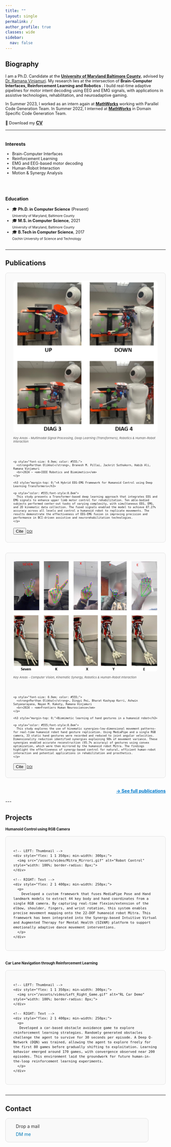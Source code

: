 ```yaml
---
title: ""
layout: single
permalink: /
author_profile: true
classes: wide
sidebar:
  nav: false
---
```


<h2>Biography</h2>
<div style="font-size:0.9em;">
<p>
I am a Ph.D. Candidate at the <a href="https://umbc.edu/" target="_blank"><strong>University of Maryland Baltimore County</strong></a>, advised by <a href="https://www.csee.umbc.edu/ramana-vinjamuri/" target="_blank">Dr. Ramana Vinjamuri</a>. My research lies at the intersection of <strong>Brain-Computer Interfaces, Reinforcement Learning and Robotics </strong>. I build real-time adaptive pipelines for motor intent decoding using EEG and EMG signals, with applications in assistive technologies, rehabilitation, and neuroadaptive gaming.
</p>

In Summer 2023, I worked as an intern again at <a href="https://www.mathworks.com/" target="_blank"><strong>MathWorks</strong></a> working with Parallel Code Generation Team. In Summer 2022, I interned at <a href="https://www.mathworks.com/" target="_blank"><strong>MathWorks</strong></a> in Domain Specific Code Generation Team.
</div>

<a style="font-size: 0.9em;">
  📄 Download my <strong><a href="/assets/doc/Parthan_CV.pdf">CV</a></strong>
</a>

<hr>

<div style="display: flex; flex-wrap: wrap; gap: 2rem; align-items: flex-start; justify-content: space-between; font-size:0.9em">

  <div style="flex: 1; min-width: 250px;">
    <h3>Interests</h3>
    <ul>
      <li>Brain-Computer Interfaces</li>
      <li>Reinforcement Learning</li>
      <li>EMG and EEG-based motor decoding</li>
      <li>Human-Robot Interaction</li>
      <li>Motion & Synergy Analysis</li>
    </ul>
  </div>

<div style="flex: 1; min-width: 250px;">
  <h3>Education</h3>
  <ul>
    <li>🎓 <strong>Ph.D. in Computer Science</strong> (Present)<br>
        <span style="font-size: 0.8em;">
        University of Maryland, Baltimore County
        </span></li>
    <li>🎓 <strong>M.S. in Computer Science</strong>, 2021<br>
        <span style="font-size: 0.8em;">
        University of Maryland, Baltimore County
        </span></li>
    <li>🎓 <strong>B.Tech in Computer Science</strong>, 2017<br>
        <span style="font-size:0.8em;">
        Cochin University of Science and Technology
        </span></li>
  </ul>
</div>

</div>

---

<h2 id="publications">Publications</h2>

<a href="/publication/olikkal2024robio" style="text-decoration: none; color: inherit;" target="_blank">
<div style="display: flex; flex-wrap: wrap; gap: 2rem; align-items: flex-start; margin-bottom: 2rem;
            border: 1px solid #e0e0e0; border-radius: 8px; padding: 1.5rem; background: #fafafa; font-size: 0.9em;
            transition: transform 0.2s ease-in-out; box-shadow: 0 0 0 transparent;"
     onmouseover="this.style.transform='scale(1.015)'; this.style.boxShadow='0 8px 20px rgba(0,0,0,0.1)'"
     onmouseout="this.style.transform='scale(1)'; this.style.boxShadow='0 0 0 transparent'">

  <!-- LEFT: Image -->
  <div style="flex: 1 1 300px; min-width: 250px;">
    <img src="/assets/images/EEG_EMG_Robot.png" alt="Paper teaser" style="width: 100%; border-radius: 8px;">
        <p style="color: #555; font-style:italic; font-size:0.75em">
    Key Areas - Multimodal Signal Processing, Deep Learning (Transformers), Robotics & Human-Robot Interaction
    </p>
  </div>

  <!-- RIGHT: Text -->
  <div style="flex: 2 1 400px; min-width: 250px; font-size:0.8em">

    <p style="font-size: 0.9em; color: #555;">
      <strong>Parthan Olikkal</strong>, Branesh M. Pillai, Jackrit Suthakorn, Habib Ali, Ramana Vinjamuri  
      <br>2024 – <em>IEEE Robotics and Biomimetics</em>
    </p>

    <h3 style="margin-top: 0;">A Hybrid EEG-EMG Framework for Humanoid Control using Deep Learning Transformers</h3>

    <p style="color: #555;font-style:0.8em">
      This study presents a Transformer-based deep learning approach that integrates EEG and EMG signals to enhance upper limb motor control for rehabilitation. Ten able-bodied subjects performed center-out tasks of varying complexity, with simultaneous EEG, EMG, and 2D kinematic data collection. The fused signals enabled the model to achieve 87.27% accuracy across all levels and control a humanoid robot to replicate movements. The results demonstrate the effectiveness of EEG-EMG fusion in improving precision and performance in BCI-driven assistive and neurorehabilitation technologies.
    </p>



<!-- Button Group -->
<div class="btn-links" style="margin-top: 1rem; font-size:1em;">
  <button onclick="openBibModal('/assets/bib/Olikkal_2024_ROBIO.bib', 'bibModal-robio2024')" 
          class="btn btn-outline-primary btn-page-header btn-sm">Cite</button>
  <a class="btn btn-outline-primary btn-page-header btn-sm" href="https://doi.org/10.1109/ROBIO64047.2024.10907308" target="_blank" rel="noopener">DOI</a>
</div>

<!-- Modal -->
<div id="bibModal-robio2024" style="display:none; position: fixed; z-index: 9999; left: 0; top: 0; width: 100%; height: 100%;
     background-color: rgba(0,0,0,0.5); text-align: center;">
  <div style="background: #fff; margin: 10% auto; padding: 20px; border-radius: 10px; width: 90%; max-width: 700px; position: relative;">
    <h3>BibTeX Citation</h3>
    <textarea id="bibtexText-robio2024" readonly style="width: 100%; height: 300px; padding: 10px; font-family: monospace;
              border: 1px solid #ccc; border-radius: 6px; color: black; background-color: white">Loading...</textarea>
    <div style="margin-top: 1rem;">
      <button onclick="copyBibTex('bibtexText-robio2024')" class="btn btn-sm" style="margin-right: 10px;">📋 Copy</button>
      <a href="/assets/bib/Olikkal_2024_ROBIO.bib" download class="btn btn-sm" style="margin-right: 10px;">⬇️ Download</a>
      <button onclick="document.getElementById('bibModal-robio2024').style.display='none'" class="btn btn-sm">❌ Close</button>
    </div>
  </div>
</div>

  </div>
</div>


<a href="/publication/olikkal2024robio" style="text-decoration: none; color: inherit;" target="_blank">
<div style="display: flex; flex-wrap: wrap; gap: 2rem; align-items: flex-start; margin-bottom: 2rem;
            border: 1px solid #e0e0e0; border-radius: 8px; padding: 1.5rem; background: #fafafa; font-size: 0.9em;
            transition: transform 0.2s ease-in-out; box-shadow: 0 0 0 transparent;"
     onmouseover="this.style.transform='scale(1.015)'; this.style.boxShadow='0 8px 20px rgba(0,0,0,0.1)'"
     onmouseout="this.style.transform='scale(1)'; this.style.boxShadow='0 0 0 transparent'">

  <!-- LEFT: Image -->
  <div style="flex: 1 1 300px; min-width: 250px;">
    <img src="/assets/images/Biomimetic_Robot.jpg" alt="Paper teaser" style="width: 100%; border-radius: 8px;">
    <p style="color: #555; font-style:italic; font-size:0.75em">
    Key Areas - Computer Vision, Kinematic Synergy, Robotics & Human-Robot Interaction
    </p>
  </div>

  <!-- RIGHT: Text -->
  <div style="flex: 2 1 400px; min-width: 250px; font-size:0.8em">

    <p style="font-size: 0.9em; color: #555;">
      <strong>Parthan Olikkal</strong>, Dingyi Pei, Bharat Kashyap Karri, Ashwin Satyanarayana, Nayan M. Kakoty, Ramana Vinjamuri  
      <br>2024 – <em>Frontiers Human Neuroscience</em>
    </p>

    <h3 style="margin-top: 0;">Biomimetic learning of hand gestures in a humanoid robot</h3>

    <p style="color: #555;font-style:0.8em">
      This study explores the use of kinematic synergies—low-dimensional movement patterns—for real-time humanoid robot hand gesture replication. Using MediaPipe and a single RGB camera, 33 static hand gestures were recorded and reduced to joint angular velocities. Dimensionality reduction identified synergies explaining 98% of movement variance. These synergies enabled accurate reconstruction (95.7% accuracy) of gestures using convex optimization, which were then mirrored by the humanoid robot Mitra. The findings highlight the effectiveness of synergy-based control for natural, efficient human-robot interaction and potential applications in rehabilitation and prosthetics.
    </p>

<!-- Button Group -->
<div class="btn-links" style="margin-top: 1rem; font-size:1em;">
  <button onclick="openBibModal('/assets/bib/Olikkal2024Biomimetic.bib', 'bibModal-biomimetic2024')" 
          class="btn btn-outline-primary btn-page-header btn-sm">Cite</button>
  <a class="btn btn-outline-primary btn-page-header btn-sm" href="https://doi.org/10.3389/fnhum.2024.1391531" target="_blank" rel="noopener">DOI</a>
</div>

<!-- Modal -->
<div id="bibModal-biomimetic2024" style="display:none; position: fixed; z-index: 9999; left: 0; top: 0; width: 100%; height: 100%;
     background-color: rgba(0,0,0,0.5); text-align: center;">
  <div style="background: #fff; margin: 10% auto; padding: 20px; border-radius: 10px; width: 90%; max-width: 700px; position: relative;">
    <h3>BibTeX Citation</h3>
    <textarea id="bibtexText-biomimetic2024" readonly style="width: 100%; height: 300px; padding: 10px; font-family: monospace;
              border: 1px solid #ccc; border-radius: 6px; color: black; background-color: white">Loading...</textarea>
    <div style="margin-top: 1rem;">
      <button onclick="copyBibTex('bibtexText-biomimetic2024')" class="btn btn-sm" style="margin-right: 10px;">📋 Copy</button>
      <a href="/assets/bib/Olikkal2024Biomimetic.bib" download class="btn btn-sm" style="margin-right: 10px;">⬇️ Download</a>
      <button onclick="document.getElementById('bibModal-biomimetic2024').style.display='none'" class="btn btn-sm">❌ Close</button>
    </div>
  </div>
</div>

  </div>
</div>


<div style="text-align: right; margin-top: 2rem; margin-bottom: 1rem;">
  <a href="/publications/" style="font-weight: bold; text-decoration: underline; font-size: 1em; color: #007acc;">
    → See full publications
  </a>
</div>
---

<h2 id="projects">Projects</h2> 

<h4 id="projects" style="font-size: 0.8em;">Humanoid Control using RGB Camera</h4>  

<div style="position: relative; display: flex; flex-wrap: wrap; gap: 2rem; align-items: flex-start; margin-bottom: 2rem;
            border: 1px solid #e0e0e0; border-radius: 8px; padding: 1.5rem; background: #fafafa; font-size: 0.9em;
            overflow: hidden; transition: all 0.3s ease-in-out;"
     onmouseover="this.querySelector('.hover-gif').style.opacity='1'; this.querySelector('.tile-text').style.opacity='0'"
     onmouseout="this.querySelector('.hover-gif').style.opacity='0'; this.querySelector('.tile-text').style.opacity='1'">

  <!-- Overlay Full GIF on Hover -->
  <div class="hover-gif" style="position: absolute; top: 0; left: 0; width: 100%; height: 100%;
                                background-color: #fafafa; display: flex; justify-content: center; align-items: center;
                                z-index: 10; opacity: 0; transition: opacity 0.3s ease-in-out;">
    <img src="/assets/video/Mitra_Mirrori.gif" alt="Robot Control" style="max-width: 100%; max-height: 100%; border-radius: 8px;">
  </div>

  <!-- Text and Preview (Default View) -->
  <div class="tile-text" style="display: flex; flex: 1; flex-wrap: wrap; gap: 2rem; align-items: flex-start; opacity: 1; transition: opacity 0.3s ease-in-out;">
    
    <!-- LEFT: Thumbnail -->
    <div style="flex: 1 1 350px; min-width: 300px;">
      <img src="/assets/video/Mitra_Mirrori.gif" alt="Robot Control" style="width: 100%; border-radius: 8px;">
    </div>

    <!-- RIGHT: Text -->
    <div style="flex: 2 1 400px; min-width: 250px;">
      <p>
        Developed a custom framework that fuses MediaPipe Pose and Hand landmark models to extract 44 key body and hand coordinates from a single RGB camera. By capturing real-time flexion/extension of the elbow, shoulder, fingers, and wrist rotation, this system enables precise movement mapping onto the 22-DOF humanoid robot Mitra. This framework has been integrated into the Synergy-based Intuitive Virtual and Augmented Therapy for Mental Health (SIVAM) platform to support emotionally adaptive dance movement interventions.
      </p>
    </div>

  </div>
</div>

<h4 id="projects" style="font-size: 0.8em;">Car Lane Navigation through Reinforcement Learning</h4>  

<div style="position: relative; display: flex; flex-wrap: wrap; gap: 2rem; align-items: flex-start; margin-bottom: 2rem;
            border: 1px solid #e0e0e0; border-radius: 8px; padding: 1.5rem; background: #fafafa; font-size: 0.9em;
            overflow: hidden; transition: all 0.3s ease-in-out;"
     onmouseover="this.querySelector('.hover-gif').style.opacity='1'; this.querySelector('.tile-text').style.opacity='0'"
     onmouseout="this.querySelector('.hover-gif').style.opacity='0'; this.querySelector('.tile-text').style.opacity='1'">

  <!-- Overlay Full GIF on Hover -->
  <div class="hover-gif" style="position: absolute; top: 0; left: 0; width: 100%; height: 100%;
                                background-color: #fafafa; display: flex; justify-content: center; align-items: center;
                                z-index: 10; opacity: 0; transition: opacity 0.3s ease-in-out;">
    <img src="/assets/video/Left_Right_Game.gif" alt="RL Car Demo" style="max-width: 100%; max-height: 100%; border-radius: 8px;">
  </div>

  <!-- Visible Content (Text + Thumbnail) -->
  <div class="tile-text" style="display: flex; flex: 1; flex-wrap: wrap; gap: 2rem; align-items: flex-start; opacity: 1; transition: opacity 0.3s ease-in-out;">
    
    <!-- LEFT: Thumbnail -->
    <div style="flex: 1 1 350px; min-width: 300px;">
      <img src="/assets/video/Left_Right_Game.gif" alt="RL Car Demo" style="width: 100%; border-radius: 8px;">
    </div>

    <!-- RIGHT: Text -->
    <div style="flex: 2 1 400px; min-width: 250px;">
      <p>
       Developed a car-based obstacle avoidance game to explore reinforcement learning strategies. Randomly generated obstacles challenge the agent to survive for 30 seconds per episode. A Deep Q-Network (DQN) was trained, allowing the agent to explore freely for the first 80 games before gradually shifting to exploitation. Learning behavior emerged around 170 games, with convergence observed near 200 episodes. This environment laid the groundwork for future human-in-the-loop reinforcement learning experiments.
      </p>
    </div>
  </div>
</div>

---
<h2 id="contact"> Contact</h2>

<div style="border: 1px solid #ddd; padding: 1rem 1.5rem; border-radius: 10px; background: #f9f9f9; display: flex; flex-direction: column; gap: 0.5rem; max-width: 400px;">
  
  <a href="mailto:polikka1@umbc.edu" style="text-decoration: none; color: #333;" title="Email Me">
    <i class="fas fa-envelope" style="margin-right: 0.5rem; color: #555;"></i> Drop a mail
  </a>

  <a href="https://www.linkedin.com/in/parthan-olikkal" target="_blank" style="text-decoration: none; color: #0077b5;" title="Visit my LinkedIn">
    <i class="fab fa-linkedin" style="margin-right: 0.5rem;"></i> DM me
  </a>

</div>


<script>
function openBibModal(bibURL, modalID) {
  const modal = document.getElementById(modalID);
  const textarea = modal.querySelector("textarea");

  fetch(bibURL)
    .then(response => response.text())
    .then(data => {
      textarea.value = data;
      modal.style.display = 'block';
    })
    .catch(() => {
      textarea.value = "Failed to load BibTeX.";
      modal.style.display = 'block';
    });
}

function copyBibTex(textareaID) {
  const text = document.getElementById(textareaID);
  text.select();
  document.execCommand("copy");
  alert("BibTeX copied to clipboard!");
}
</script>
